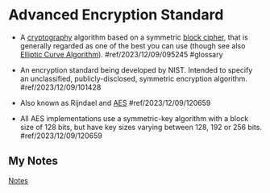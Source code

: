 # Advanced Encryption Standard
- A [cryptography](cryptography.md) algorithm based on a symmetric [block cipher](block-cipher.md), that is generally regarded as one of the best you can use (though see also [Elliptic Curve Algorithm](elliptic-curve-algorithm.md)). #ref/2023/12/09/095245 #glossary

- An encryption standard being developed by NIST. Intended to specify an unclassified, publicly-disclosed, symmetric encryption algorithm. #ref/2023/12/09/101428
- Also known as Rijndael and [AES](aes.md) #ref/2023/12/09/120659
- All AES implementations use a symmetric-key algorithm with a block size of 128 bits, but have key sizes varying between 128, 192 or 256 bits. #ref/2023/12/09/120659
## My Notes
[Notes](mynotes/advanced-encryption-standard-notes.md)
